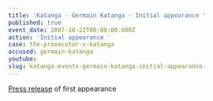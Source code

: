 ```yaml
---
title: 'Katanga - Germain Katanga - Initial appearance '
published: true
event_date: 2007-10-22T00:00:00.000Z
action: 'Initial appearance '
case: the-prosecutor-v-katanga
accused: germain-katanga
youtube:
slug: katanga-events-germain-katanga-initial-appearance-
---
```



[Press release](https://www.icc-cpi.int/pages/item.aspx?name=first%20appearance%20of%20mr_%20germain%20katanga%20before%20the%20pre_trial%20chamber%20i) of first appearance